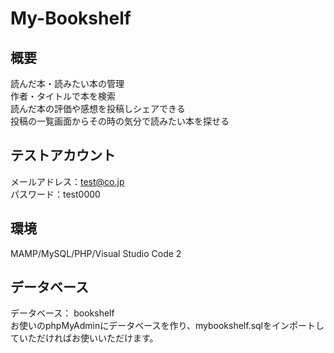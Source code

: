 # My-Bookshelf
## 概要
読んだ本・読みたい本の管理  
作者・タイトルで本を検索  
読んだ本の評価や感想を投稿しシェアできる  
投稿の一覧画面からその時の気分で読みたい本を探せる  

## テストアカウント
メールアドレス：test@co.jp  
パスワード：test0000

## 環境
MAMP/MySQL/PHP/Visual Studio Code 2

## データベース
データベース： bookshelf　  
お使いのphpMyAdminにデータベースを作り、mybookshelf.sqlをインポートしていただければお使いいただけます。

